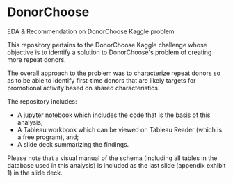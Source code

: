 # DonorChoose
EDA &amp; Recommendation on DonorChoose Kaggle problem

This repository pertains to the DonorChoose Kaggle challenge whose objective is to
identify a solution to DonorChoose's problem of creating more repeat donors.

The overall approach to the problem was to characterize repeat donors so as to be able
to identify first-time donors that are likely targets for promotional activity based on
shared characteristics. 

The repository includes:

* A jupyter notebook which includes the code that is the basis of this analysis, 
* A Tableau workbook which can be viewed on Tableau Reader (which is a free program), and;
* A slide deck summarizing the findings. 

Please note that a visual manual of the schema (including all tables in the database used in this analysis)
is included as the last slide (appendix exhibit 1) in the slide deck.
